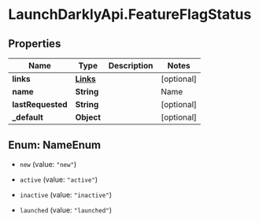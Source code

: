 # LaunchDarklyApi.FeatureFlagStatus

## Properties
Name | Type | Description | Notes
------------ | ------------- | ------------- | -------------
**links** | [**Links**](Links.md) |  | [optional] 
**name** | **String** | | Name     | Description | | --------:| ----------- | | new      | the feature flag was created within the last 7 days, and has not been requested yet | | active   | the feature flag was requested by your servers or clients within the last 7 days | | inactive | the feature flag was created more than 7 days ago, and hasn&#39;t been requested by your servers or clients within the past 7 days | | launched | one variation of the feature flag has been rolled out to all your users for at least 7 days |  | [optional] 
**lastRequested** | **String** |  | [optional] 
**_default** | **Object** |  | [optional] 


<a name="NameEnum"></a>
## Enum: NameEnum


* `new` (value: `"new"`)

* `active` (value: `"active"`)

* `inactive` (value: `"inactive"`)

* `launched` (value: `"launched"`)




